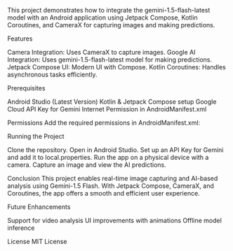 This project demonstrates how to integrate the gemini-1.5-flash-latest model with an Android application using Jetpack Compose, Kotlin Coroutines, and CameraX for capturing images and making predictions.

Features

Camera Integration: Uses CameraX to capture images.
Google AI Integration: Uses gemini-1.5-flash-latest model for making predictions.
Jetpack Compose UI: Modern UI with Compose.
Kotlin Coroutines: Handles asynchronous tasks efficiently.

Prerequisites

Android Studio (Latest Version)
Kotlin & Jetpack Compose setup
Google Cloud API Key for Gemini
Internet Permission in AndroidManifest.xml

Permissions
Add the required permissions in AndroidManifest.xml:

<uses-permission android:name="android.permission.CAMERA" />
<uses-feature android:name="android.hardware.camera" />


Running the Project

Clone the repository.
Open in Android Studio.
Set up an API Key for Gemini and add it to local.properties.
Run the app on a physical device with a camera.
Capture an image and view the AI predictions.

Conclusion
This project enables real-time image capturing and AI-based analysis using Gemini-1.5 Flash. With Jetpack Compose, CameraX, and Coroutines, the app offers a smooth and efficient user experience.

Future Enhancements

Support for video analysis
UI improvements with animations
Offline model inference

License
MIT License
